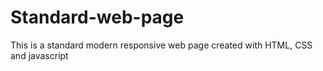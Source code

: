 # Standard-web-page
This is a standard modern responsive web page created with  HTML, CSS and javascript
